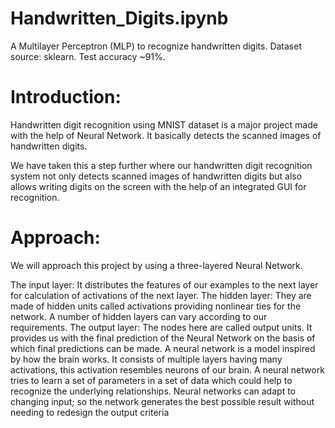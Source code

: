 # Handwritten_Digits.ipynb
A Multilayer Perceptron (MLP) to recognize handwritten digits. Dataset source: sklearn. Test accuracy ~91%.


# Introduction:
Handwritten digit recognition using MNIST dataset is a major project made with the help of Neural Network. It basically detects the scanned images of handwritten digits. 

We have taken this a step further where our handwritten digit recognition system not only detects scanned images of handwritten digits but also allows writing digits on the screen with the help of an integrated GUI for recognition. 

# Approach: 
We will approach this project by using a three-layered Neural Network. 

The input layer: It distributes the features of our examples to the next layer for calculation of activations of the next layer.
The hidden layer: They are made of hidden units called activations providing nonlinear ties for the network. A number of hidden layers can vary according to our requirements.
The output layer: The nodes here are called output units. It provides us with the final prediction of the Neural Network on the basis of which final predictions can be made.
A neural network is a model inspired by how the brain works. It consists of multiple layers having many activations, this activation resembles neurons of our brain. A neural network tries to learn a set of parameters in a set of data which could help to recognize the underlying relationships. Neural networks can adapt to changing input; so the network generates the best possible result without needing to redesign the output criteria
